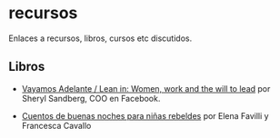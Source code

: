 # recursos
Enlaces a recursos, libros, cursos etc discutidos.


## Libros

- [Vayamos Adelante / Lean in: Women, work and the will to lead](https://www.amazon.es/Vayamos-Adelante-CONECTA-SHERYL-SANDBERG/dp/8415431678) por Sheryl Sandberg, COO en Facebook.

- [Cuentos de buenas noches para niñas rebeldes](https://www.amazon.es/Cuentos-buenas-noches-rebeldes-t%C3%ADtulos/dp/8408176110) por Elena Favilli y Francesca Cavallo

